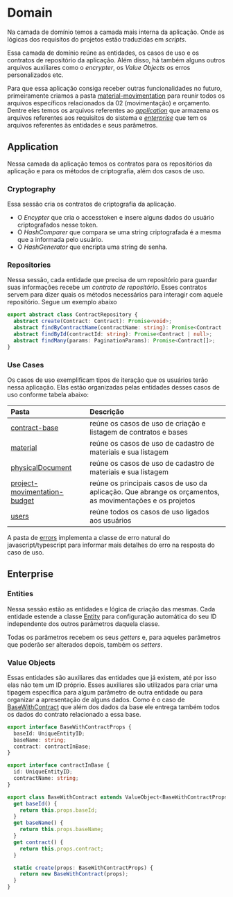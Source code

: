 # Domain

Na camada de domínio temos a camada mais interna da aplicação. Onde as lógicas dos requisitos do projetos estão traduzidas em _scripts_.

Essa camada de domínio reúne as entidades, os casos de uso e os contratos de repositório da aplicação. Além disso, há também alguns outros arquivos auxiliares como o _encrypter_, os _Value Objects_ os erros personalizados etc.

Para que essa aplicação consiga receber outras funcionalidades no futuro, primeiramente criamos a pasta [material-movimentation](../src/domain/material-movimentation) para reunir todos os arquivos específicos relacionados da 02 (movimentação) e orçamento. Dentre eles temos os arquivos referentes ao [_application_](../src/domain/material-movimentation/application) que armazena os arquivos referentes aos requisitos do sistema e [_enterprise_](../src/domain/material-movimentation/enterprise) que tem os arquivos referentes às entidades e seus parâmetros.

## Application

Nessa camada da aplicação temos os contratos para os repositórios da aplicação e para os métodos de criptografia, além dos casos de uso.

### Cryptography

Essa sessão cria os contratos de criptografia da aplicação.

- O _Encypter_ que cria o accesstoken e insere alguns dados do usuário criptografados nesse token.
- O _HashComparer_ que compara se uma string criptografada é a mesma que a informada pelo usuário.
- O _HashGenerator_ que encripta uma string de senha.

### Repositories

Nessa sessão, cada entidade que precisa de um repositório para guardar suas informações recebe um _contrato de repositório_. Esses contratos servem para dizer quais os métodos necessários para interagir com aquele repositório. Segue um exemplo abaixo

```typescript
export abstract class ContractRepository {
  abstract create(Contract: Contract): Promise<void>;
  abstract findByContractName(contractName: string): Promise<Contract | null>;
  abstract findById(contractId: string): Promise<Contract | null>;
  abstract findMany(params: PaginationParams): Promise<Contract[]>;
}
```

### Use Cases

Os casos de uso exemplificam tipos de iteração que os usuários terão nessa aplicação. Elas estão organizadas pelas entidades desses casos de uso conforme tabela abaixo:

| Pasta                                                                                                                    | Descrição                                                                                                |
| :----------------------------------------------------------------------------------------------------------------------- | :------------------------------------------------------------------------------------------------------- |
| [contract-base](../src/domain/material-movimentation/application/use-cases/contract-base)                                | reúne os casos de uso de criação e listagem de contratos e bases                                         |
| [material](../src/domain/material-movimentation/application/use-cases/material)                                          | reúne os casos de uso de cadastro de materiais e sua listagem                                            |
| [physicalDocument](../src/domain/material-movimentation/application/use-cases/physicalDocument/)                         | reúne os casos de uso de cadastro de materiais e sua listagem                                            |
| [project-movimentation-budget](../src/domain/material-movimentation/application/use-cases/project-movimentation-budget/) | reúne os principais casos de uso da aplicação. Que abrange os orçamentos, as movimentações e os projetos |
| [users](../src/domain/material-movimentation/application/use-cases/users/)                                               | reúne todos os casos de uso ligados aos usuários                                                         |

A pasta de [errors](../src/domain/material-movimentation/application/use-cases/errors) implementa a classe de erro natural do javascript/typescript para informar mais detalhes do erro na resposta do caso de uso.

## Enterprise

### Entities

Nessa sessão estão as entidades e lógica de criação das mesmas. Cada entidade estende a classe [Entity](../src/core/entities/entity.ts) para configuração automática do seu ID independente dos outros parâmetros daquela classe.

Todas os parâmetros recebem os seus _getters_ e, para aqueles parâmetros que poderão ser alterados depois, também os _setters_.

### Value Objects

Essas entidades são auxiliares das entidades que já existem, até por isso elas não tem um ID próprio. Esses auxiliares são utilizados para criar uma tipagem específica para algum parâmetro de outra entidade ou para organizar a apresentação de alguns dados. Como é o caso de [BaseWithContract](../src/domain/material-movimentation/enterprise/entities/value-objects/base-with-contract.ts) que além dos dados da base ele entrega também todos os dados do contrato relacionado a essa base.

```typescript
export interface BaseWithContractProps {
  baseId: UniqueEntityID;
  baseName: string;
  contract: contractInBase;
}

export interface contractInBase {
  id: UniqueEntityID;
  contractName: string;
}

export class BaseWithContract extends ValueObject<BaseWithContractProps> {
  get baseId() {
    return this.props.baseId;
  }
  get baseName() {
    return this.props.baseName;
  }
  get contract() {
    return this.props.contract;
  }

  static create(props: BaseWithContractProps) {
    return new BaseWithContract(props);
  }
}
```

